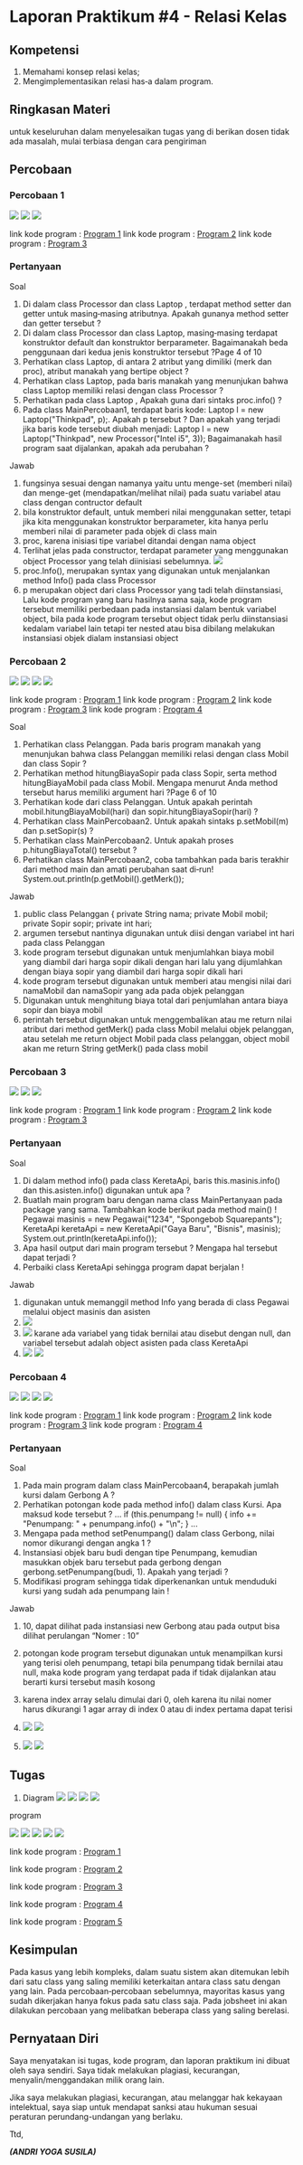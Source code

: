 # Laporan Praktikum #4 - Relasi Kelas
## Kompetensi

1. Memahami konsep relasi kelas;
2. Mengimplementasikan relasi has‑a dalam program. 



## Ringkasan Materi

untuk keseluruhan dalam menyelesaikan tugas yang di berikan dosen tidak ada masalah, mulai terbiasa dengan cara pengiriman 

## Percobaan

### Percobaan 1


![](img/praktikum1.png)
![](img/praktikumsatu.png)
![](img/praktikum1hasil.png)


link kode program : [Program 1](../../src/4_Relasi_Class/Laptop.java)
link kode program : [Program 2](../../src/4_Relasi_Class/Processor.java)
link kode program : [Program 3](../../src/4_Relasi_Class/mainpercobaan1.java)


### Pertanyaan 

   Soal

1. Di dalam class Processor dan class Laptop , terdapat method setter dan getter untuk
masing‑masing atributnya. Apakah gunanya method setter dan getter tersebut ?
2. Di dalam class Processor dan class Laptop, masing‑masing terdapat konstruktor
default dan konstruktor berparameter. Bagaimanakah beda penggunaan dari kedua jenis
konstruktor tersebut ?Page 4 of 10
3. Perhatikan class Laptop, di antara 2 atribut yang dimiliki (merk dan proc), atribut
manakah yang bertipe object ?
4. Perhatikan class Laptop, pada baris manakah yang menunjukan bahwa class Laptop
memiliki relasi dengan class Processor ?
5. Perhatikan pada class Laptop , Apakah guna dari sintaks proc.info() ?
6. Pada class MainPercobaan1, terdapat baris kode:
Laptop l = new Laptop("Thinkpad", p);.
Apakah p tersebut ?
Dan apakah yang terjadi jika baris kode tersebut diubah menjadi:
Laptop l = new Laptop("Thinkpad", new Processor("Intel i5",
3));
Bagaimanakah hasil program saat dijalankan, apakah ada perubahan ?

Jawab

1. fungsinya sesuai dengan namanya yaitu untu menge-set (memberi nilai) dan menge-get (mendapatkan/melihat nilai) pada suatu variabel atau class dengan contructor default
2. bila konstruktor default, untuk memberi nilai menggunakan setter, tetapi jika kita menggunakan konstruktor berparameter, kita hanya perlu memberi nilai di parameter pada objek di class main
3. proc, karena inisiasi tipe variabel ditandai dengan nama object
4. Terlihat jelas pada constructor, terdapat parameter yang menggunakan object Processor yang telah diinisiasi sebelumnya.
![](img/pertanyaanno4praktikum1.png)
5. proc.Info(), merupakan syntax yang digunakan untuk menjalankan method Info() pada class Processor
6. p merupakan object dari class Processor yang tadi telah diinstansiasi, Lalu kode program yang baru hasilnya sama saja, kode program tersebut memiliki perbedaan pada instansiasi dalam bentuk variabel object, bila pada kode program tersebut object tidak perlu diinstansiasi kedalam variabel lain tetapi ter nested atau bisa dibilang melakukan instansiasi objek dialam instansiasi object


### Percobaan 2



![](img/mobil.png)
![](img/pelanggan.png)
![](img/sopir.png)
![](img/mainpercobaan2.png)

link kode program : [Program 1](../../src/4_Relasi_Class/Mobil.java)
link kode program : [Program 2](../../src/4_Relasi_Class/Pelanggan.java)
link kode program : [Program 3](../../src/4_Relasi_Class/Sopir.java)
link kode program : [Program 4](../../src/4_Relasi_Class/MainPercobaan2.java)


 Soal

1. Perhatikan class Pelanggan. Pada baris program manakah yang menunjukan bahwa class
Pelanggan memiliki relasi dengan class Mobil dan class Sopir ?
2. Perhatikan method hitungBiayaSopir pada class Sopir, serta method
hitungBiayaMobil pada class Mobil. Mengapa menurut Anda method tersebut harus
memiliki argument hari ?Page 6 of 10
3. Perhatikan kode dari class Pelanggan. Untuk apakah perintah
mobil.hitungBiayaMobil(hari) dan sopir.hitungBiayaSopir(hari) ?
4. Perhatikan class MainPercobaan2. Untuk apakah sintaks p.setMobil(m) dan
p.setSopir(s) ?
5. Perhatikan class MainPercobaan2. Untuk apakah proses p.hitungBiayaTotal()
tersebut ?
6. Perhatikan class MainPercobaan2, coba tambahkan pada baris terakhir dari method
main dan amati perubahan saat di‑run!
System.out.println(p.getMobil().getMerk());

  Jawab
1. public class Pelanggan {
    private String nama;
    private Mobil mobil;
    private Sopir sopir;
    private int hari;
2. argumen tersebut nantinya digunakan untuk diisi dengan variabel int hari pada class Pelanggan
3. kode program tersebut digunakan untuk menjumlahkan biaya mobil yang diambil dari harga sopir dikali dengan hari lalu yang dijumlahkan dengan biaya sopir yang diambil dari harga sopir dikali hari
4. kode program tersebut digunakan untuk memberi atau mengisi nilai dari namaMobil dan namaSopir yang ada pada objek pelanggan
5. Digunakan untuk menghitung biaya total dari penjumlahan antara biaya sopir dan biaya mobil
6. perintah tersebut digunakan untuk menggembalikan atau me return nilai atribut dari method  getMerk() pada class Mobil melalui objek pelanggan, atau setelah me return object Mobil pada class pelanggan, object mobil akan me return String getMerk() pada class mobil


### Percobaan 3



![](img/pegawai.png)
![](img/keretaapi.png)
![](img/mainpercobaan3.png)

link kode program : [Program 1](../../src/4_Relasi_Class/Pegawai.java)
link kode program : [Program 2](../../src/4_Relasi_Class/KeretaApi.java)
link kode program : [Program 3](../../src/4_Relasi_Class/MainPercobaan3.java)

### Pertanyaan

 Soal

1. Di dalam method info() pada class KeretaApi, baris this.masinis.info() dan
this.asisten.info() digunakan untuk apa ?
2. Buatlah main program baru dengan nama class MainPertanyaan pada package yang
sama. Tambahkan kode berikut pada method main() !
Pegawai masinis = new Pegawai("1234", "Spongebob
Squarepants");
KeretaApi keretaApi = new KeretaApi("Gaya Baru", "Bisnis",
masinis);
System.out.println(keretaApi.info());
3. Apa hasil output dari main program tersebut ? Mengapa hal tersebut dapat terjadi ?
4. Perbaiki class KeretaApi sehingga program dapat berjalan !

Jawab

1. digunakan untuk memanggil method Info yang berada di class Pegawai melalui object masinis dan asisten
2. ![](img/pertanyaan2.png)
3. ![](img/hasilpertanyaan3.png)
karane ada variabel yang tidak bernilai atau disebut dengan null, dan variabel tersebut adalah object asisten pada class KeretaApi
4. ![](img/pertanyaan4.png)
   ![](img/hasilpertanyaan4benar.png)


### Percobaan 4

![](img/penumpang.png)
![](img/kursi.png)
![](img/gerbong.png)
![](img/mainpercobaan4.png)

link kode program : [Program 1](../../src/4_Relasi_Class/Penumpang.java)
link kode program : [Program 2](../../src/4_Relasi_Class/Kursi.java)
link kode program : [Program 3](../../src/4_Relasi_Class/Gerbong.java)
link kode program : [Program 4](../../src/4_Relasi_Class/MainPercobaan4.java)

### Pertanyaan

Soal

1. Pada main program dalam class MainPercobaan4, berapakah jumlah kursi dalam
Gerbong A ?
2. Perhatikan potongan kode pada method info() dalam class Kursi. Apa maksud kode
tersebut ?
...
if (this.penumpang != null) {
info += "Penumpang: " + penumpang.info() + "\n";
}
...
3. Mengapa pada method setPenumpang() dalam class Gerbong, nilai nomor dikurangi
dengan angka 1 ?
4. Instansiasi objek baru budi dengan tipe Penumpang, kemudian masukkan objek baru
tersebut pada gerbong dengan gerbong.setPenumpang(budi, 1). Apakah yang
terjadi ?
5. Modifikasi program sehingga tidak diperkenankan untuk menduduki kursi yang sudah ada
penumpang lain !

Jawab

1. 10, dapat dilihat pada instansiasi new Gerbong atau pada output bisa dilihat perulangan “Nomer : 10” 

2. potongan kode program tersebut digunakan untuk menampilkan kursi yang terisi oleh penumpang, tetapi bila penumpang tidak bernilai atau null, maka kode program yang terdapat pada if tidak dijalankan atau berarti kursi tersebut masih kosong

3. karena index array selalu dimulai dari 0, oleh karena itu nilai nomer harus dikurangi 1 agar array di index 0 atau di index pertama dapat terisi

4. ![](img/pertanyaan4percobaan4.png)
   ![](img/pertanyaan4percobaan4hasil.png)

5. ![](img/pertanyaan5percobaan4.png)
   ![](img/pertanyaan5percobaan4hasil.png)
  


## Tugas
 
1.  Diagram
    ![](img/diagramdosen.png)
    ![](img/diagrammahasiswa.png)
    ![](img/diagrammatakuliah.png)
    ![](img/diagramruangkelas.png)

program

  ![](img/Dosen.png)
  ![](img/Mahasiswa.png)
  ![](img/MataKuliah.png)
  ![](img/RuangKelas.png)
  ![](img/TugasMain.png)


link kode program : [Program 1](../../src/4_Relasi_Class/Dosen.java)

link kode program : [Program 2](../../src/4_Relasi_Class/Mahasiswa.java)

link kode program : [Program 3](../../src/4_Relasi_Class/MataKuliah.java)

link kode program : [Program 4](../../src/4_Relasi_Class/RuangKelas.java)

link kode program : [Program 5](../../src/4_Relasi_Class/TugasMain.java)



## Kesimpulan

Pada kasus yang lebih kompleks, dalam suatu sistem akan ditemukan lebih dari satu class yang saling memiliki keterkaitan antara class satu dengan yang lain. Pada percobaan‑percobaan sebelumnya, mayoritas kasus yang sudah dikerjakan hanya fokus pada satu class saja. Pada jobsheet ini akan dilakukan percobaan yang melibatkan beberapa class yang saling berelasi.



## Pernyataan Diri

Saya menyatakan isi tugas, kode program, dan laporan praktikum ini dibuat oleh saya sendiri. Saya tidak melakukan plagiasi, kecurangan, menyalin/menggandakan milik orang lain.

Jika saya melakukan plagiasi, kecurangan, atau melanggar hak kekayaan intelektual, saya siap untuk mendapat sanksi atau hukuman sesuai peraturan perundang-undangan yang berlaku.

Ttd,

***(ANDRI YOGA SUSILA)***